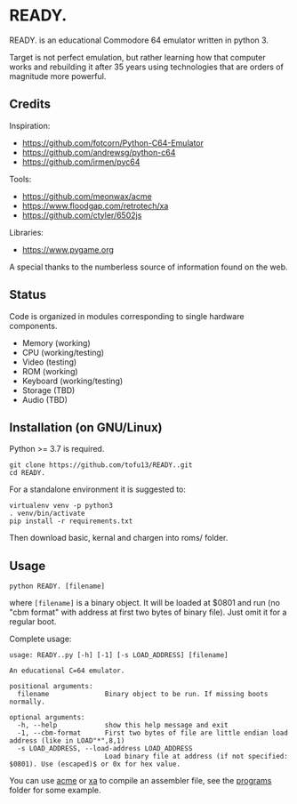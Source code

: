 # READY.
READY. is an educational Commodore 64 emulator written in python 3.

Target is not perfect emulation, but rather learning how that computer works and rebuilding it after 35 years using technologies that are orders of magnitude more powerful.

## Credits
Inspiration:
- https://github.com/fotcorn/Python-C64-Emulator
- https://github.com/andrewsg/python-c64
- https://github.com/irmen/pyc64

Tools:
- https://github.com/meonwax/acme
- https://www.floodgap.com/retrotech/xa
- https://github.com/ctyler/6502js

Libraries:
- https://www.pygame.org

A special thanks to the numberless source of information found on the web.

## Status
Code is organized in modules corresponding to single hardware components.

- Memory (working)
- CPU (working/testing)
- Video (testing)
- ROM (working)
- Keyboard (working/testing)
- Storage (TBD)
- Audio (TBD)

## Installation (on GNU/Linux)
Python >= 3.7 is required.

```
git clone https://github.com/tofu13/READY..git
cd READY.
```

For a standalone environment it is suggested to: 
```
virtualenv venv -p python3
. venv/bin/activate
pip install -r requirements.txt
```

Then download basic, kernal and chargen into roms/ folder.

## Usage
```python READY. [filename]```

where ```[filename]``` is a binary object. It will be loaded at $0801 and run (no "cbm format" with address at first two bytes of binary file). Just omit it for a regular boot.

Complete usage:
```
usage: READY..py [-h] [-1] [-s LOAD_ADDRESS] [filename]

An educational C=64 emulator.

positional arguments:
  filename              Binary object to be run. If missing boots normally.

optional arguments:
  -h, --help            show this help message and exit
  -1, --cbm-format      First two bytes of file are little endian load address (like in LOAD"*",8,1)
  -s LOAD_ADDRESS, --load-address LOAD_ADDRESS
                        Load binary file at address (if not specified: $0801). Use (escaped)$ or 0x for hex value.
```

You can use [acme](https://github.com/meonwax/acme) or [xa](https://www.floodgap.com/retrotech/xa) to compile an assembler file, see the [programs](https://github.com/tofu13/READY./tree/master/programs) folder for some example.
